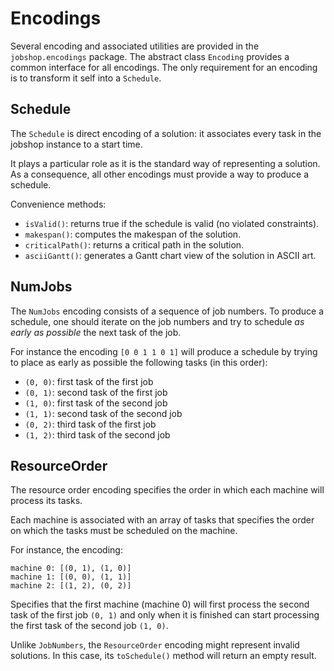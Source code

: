 # Encodings

Several encoding and associated utilities are provided in the `jobshop.encodings` package.
The abstract class `Encoding` provides a common interface for all encodings.
The only requirement for an encoding is to transform it self into a `Schedule`.

## Schedule

The `Schedule` is direct encoding of a solution: it associates every task in the jobshop instance to a start time.

It plays a particular role as it is the standard way of representing a solution. As a consequence, all other encodings must provide a way to produce a schedule.

Convenience methods:

 - `isValid()`: returns true if the schedule is valid (no violated constraints).
 - `makespan()`: computes the makespan of the solution.
 - `criticalPath()`: returns a critical path in the solution.
 - `asciiGantt()`: generates a Gantt chart view of the solution in ASCII art.


 ## NumJobs

 The `NumJobs` encoding consists of a sequence of job numbers. To produce a schedule, one should iterate on the job numbers and try to schedule *as early as possible* the next task of the job.

 For instance the encoding `[0 0 1 1 0 1]` will produce a schedule by trying to place as early as possible the following tasks (in this order):

 - `(0, 0)`: first task of the first job
 - `(0, 1)`: second task of the first job
 - `(1, 0)`: first task of the second job
 - `(1, 1)`: second task of the second job
 - `(0, 2)`: third task of the first job
 - `(1, 2)`: third task of the second job


 ## ResourceOrder

The resource order encoding specifies the order in which each machine will process its tasks.

Each machine is associated with an array of tasks that specifies the order on which the tasks must be scheduled on the machine.

For instance, the encoding:

 ```
 machine 0: [(0, 1), (1, 0)]
 machine 1: [(0, 0), (1, 1)]
 machine 2: [(1, 2), (0, 2)]
 ```

 Specifies that the first machine (machine 0) will first process the second task of the first job `(0, 1)` and only when it is finished can start processing the first task of the second job `(1, 0)`.

 Unlike `JobNumbers`, the `ResourceOrder` encoding might represent invalid solutions. In this case, its `toSchedule()` method will return an empty result.